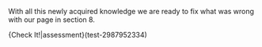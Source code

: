With all this newly acquired knowledge we are ready to fix what was wrong with our page in section 8.

{Check It!|assessment}(test-2987952334)
